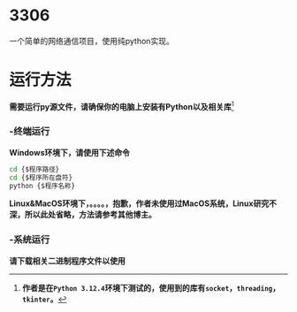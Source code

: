 # 3306
一个简单的网络通信项目，使用纯python实现。

# 运行方法
**需要运行py源文件，请确保你的电脑上安装有Python以及相关库**[^1]<br>

### **-终端运行**<br>
**Windows环境下，请使用下述命令**
```cmd
cd {$程序路径}
cd {$程序所在盘符}
python {$程序名称}
```
**Linux&MacOS环境下，。。。。，抱歉，作者未使用过MacOS系统，Linux研究不深，所以此处省略，方法请参考其他博主。**
### **-系统运行**<br>
**请下载相关二进制程序文件以使用**

[^1]:**作者是在`Python 3.12.4`环境下测试的，使用到的库有`socket`，`threading`，`tkinter`。**
